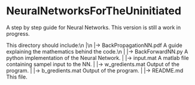 # NeuralNetworksForTheUninitiated

A step by step guide for Neural Networks. This version is still a work in progress.

This directory should include:\n
  |\n
  |-> BackPropagationNN.pdf     A guide explaining the mathematics behind the code.\n
  |
  |-> BackForwardNN.py          A python implementation of the Neural Network.
  |
  |-> input.mat                 A matlab file containing sampel input to the NN.
  |
  |-> w_gredients.mat           Output of the program.
  |
  |-> b_gredients.mat           Output of the program.
  |
  |-> README.md                 This file.
